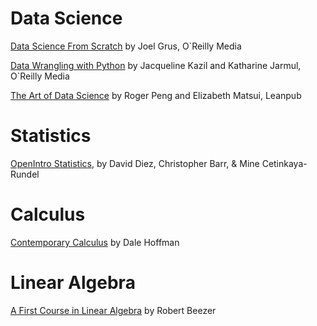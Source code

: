 # Data Science

[Data Science From Scratch](http://shop.oreilly.com/product/0636920033400.do) by Joel Grus, O`Reilly Media

[Data Wrangling with Python](http://shop.oreilly.com/product/0636920032861.do) by Jacqueline Kazil and Katharine Jarmul, O`Reilly Media

[The Art of Data Science](http://leanpub.com/artofdatascience) by Roger Peng and Elizabeth Matsui, Leanpub

# Statistics

[OpenIntro Statistics](https://www.openintro.org/), by David Diez, Christopher Barr, \& Mine Cetinkaya-Rundel


# Calculus

[Contemporary Calculus](http://scidiv.bellevuecollege.edu/dh/Calculus_all/Calculus_all.html) by Dale Hoffman

# Linear Algebra

[A First Course in Linear Algebra](http://linear.ups.edu/html/fcla.html) by Robert Beezer
